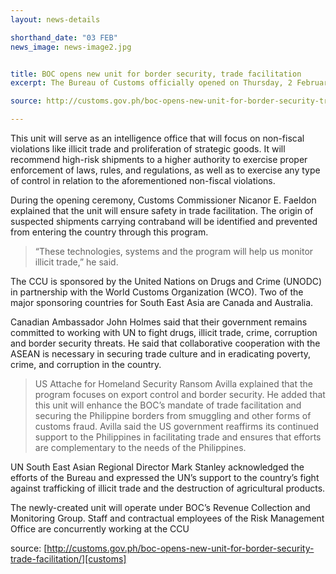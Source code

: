 ```yaml
---
layout: news-details

shorthand_date: "03 FEB"
news_image: news-image2.jpg


title: BOC opens new unit for border security, trade facilitation
excerpt: The Bureau of Customs officially opened on Thursday, 2 February its Container Control Unit as part of the agency’s continuous effort in strengthening its campaign towards effective border security and trade facilitation.

source: http://customs.gov.ph/boc-opens-new-unit-for-border-security-trade-facilitation/

---
```


This unit will serve as an intelligence office that will focus on non-fiscal violations like illicit trade and proliferation of strategic goods. It will recommend high-risk shipments to a higher authority to exercise proper enforcement of laws, rules, and regulations, as well as to exercise any type of control in relation to the aforementioned non-fiscal violations.

During the opening ceremony, Customs Commissioner Nicanor E. Faeldon explained that the unit will ensure safety in trade facilitation. The origin of suspected shipments carrying contraband will be identified and prevented from entering the country through this program.

>“These technologies, systems and the program will help us monitor illicit trade,” he said.

The CCU is sponsored by the United Nations on Drugs and Crime (UNODC) in partnership with the World Customs Organization (WCO). Two of the major sponsoring countries for South East Asia are Canada and Australia.

Canadian Ambassador John Holmes said that their government remains committed to working with UN to fight drugs, illicit trade, crime, corruption and border security threats. He said that collaborative cooperation with the ASEAN is necessary in securing trade culture and in eradicating poverty, crime, and corruption in the country.

>US Attache for Homeland Security Ransom Avilla explained that the program focuses on export control and border security. He added that this unit will enhance the BOC’s mandate of trade facilitation and securing the Philippine borders from smuggling and other forms of customs fraud. Avilla said the US government reaffirms its continued support to the Philippines in facilitating trade and ensures that efforts are complementary to the needs of the Philippines.

UN South East Asian Regional Director Mark Stanley acknowledged the efforts of the Bureau and expressed the UN’s support to the country’s fight against trafficking of illicit trade and the destruction of agricultural products.

The newly-created unit will operate under BOC’s Revenue Collection and Monitoring Group. Staff and contractual employees of the Risk Management Office are concurrently working at the CCU

source: [http://customs.gov.ph/boc-opens-new-unit-for-border-security-trade-facilitation/][customs]

[customs]: http://customs.gov.ph/boc-opens-new-unit-for-border-security-trade-facilitation/